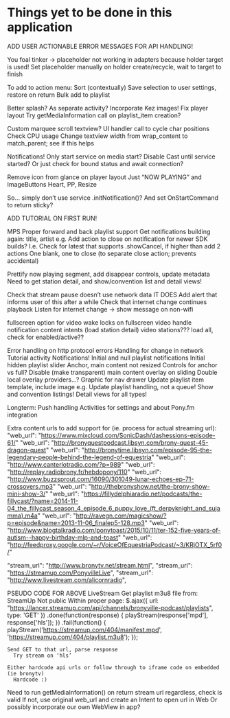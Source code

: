 Things yet to be done in this application
=========================================

ADD USER ACTIONABLE ERROR MESSAGES FOR API HANDLING!

You foal tinker -> placeholder not working in adapters because holder target is used!
  Set placeholder manually on holder create/recycle, wait to target to finish

To add to action menu:
  Sort (contextually)
    Save selection to user settings, restore on return
  Bulk add to playlist

Better splash? As separate activity?
Incorporate Kez images!
Fix player layout
Try getMediaInformation call on playlist_item creation?

Custom marquee scroll textview?
  UI handler call to cycle char positions
    Check CPU usage
  Change textview width from wrap_content to match_parent; see if this helps


Notifications! Only start service on media start?
Disable Cast until service started? Or just check for bound status and await connection?

Remove icon from glance on player layout
  Just “NOW PLAYING” and ImageButtons
    Heart, PP, Resize

So… simply don’t use service .initNotification()? And set OnStartCommand to return sticky?

ADD TUTORIAL ON FIRST RUN!

MPS
  Proper forward and back playlist support
  Get notifications building again: title, artist e.g.
  Add action to close on notification for newer SDK builds?
    I.e. Check for latest that supports .showCancel, if higher than add 2 actions
One blank, one to close (to separate close action; prevents accidental)

Prettify now playing segment, add disappear controls, update metadata
Need to get station detail, and show/convention list and detail views!

Check that stream pause doesn’t use network data
  IT DOES
  Add alert that informs user of this after a while
Check that internet change continues playback
Listen for internet change -> show message on non-wifi

fullscreen option for video
wake locks on fullscreen video
handle notification content intents (load station detail)
video stations??? load all, check for enabled/active??

Error handling on http protocol errors
Handling for change in network
Tutorial activity
Notifications!
Initial and null playlist notifications
Initial hidden playlist slider
Anchor, main content not resized
Controls for anchor vs full?
Disable (make transparent) main content overlay on sliding
Double local overlay providers...?
Graphic for nav drawer
Update playlist item template, include image e.g.
Update playlist handling, not a queue!
Show and convention listings!
Detail views for all types!


Longterm:
Push handling
Activities for settings and about
Pony.fm integration

Extra content urls to add support for (ie. process for actual streaming url):
  "web_url": "https://www.mixcloud.com/SonicDash/dashessions-episode-61/"
  "web_url": "http://bronyquestpodcast.libsyn.com/brony-quest-45-dragon-quest"
  "web_url": "http://bronytime.libsyn.com/episode-95-the-legendary-people-behind-the-legend-of-equestria"
  "web_url": "http://www.canterlotradio.com/?p=989"
  "web_url": "http://replay.radiobrony.fr/hebdopony/110"
  "web_url": "http://www.buzzsprout.com/16090/301049-lunar-echoes-ep-71-crossovers.mp3"
  "web_url": "http://thebronyshow.net/the-brony-show-mini-show-3/"
  "web_url": "https://fillydelphiaradio.net/podcasts/the-fillycast/?name=2014-11-04_the_fillycast_season_4_episode_6_puppy_love_(ft_derpyknight_and_sujamma).m4a"
  "web_url": "http://ravegn.com/magicshow/?p=episode&name=2013-11-06_finalep5-128.mp3"
  "web_url": "http://www.blogtalkradio.com/ponytoast/2015/10/11/ter-152-five-years-of-autism--happy-birthday-mlp-and-toast"
  "web_url": "http://feedproxy.google.com/~r/VoiceOfEquestriaPodcast/~3/KRjOTX_5rf0/"

  "stream_url": "http://www.bronytv.net/stream.html",
  "stream_url": "https://streamup.com/PonyvilleLive",
  "stream_url": "http://www.livestream.com/alicornradio",

PSEUDO CODE FOR ABOVE
  LiveStream
    Get playlist m3u8 file from:
     <input type="hidden" id="network_name" value=""/>
        <input type="hidden" id="category" value="Entertainment"/>
        <span id="iPhoneUrl" style="display:none;">http://xthebronyshowx.api.channel.livestream.com/3.0/playlist.m3u8</span>
        <span id="isLive" style="display:none;">true</span>
        <span id="isClipMobileCompatible" style="display:none;"></span>
  StreamUp
    Not public
    Within proper page:
      $.ajax({
              url: "https://lancer.streamup.com/api/channels/bronyville-podcast/playlists",
              type: 'GET'
              })
              .done(function(response) {
                  playStream(response['mpd'], response['hls']);
              })
              .fail(function() {
                  playStream('https://streamup.com/404/manifest.mpd', 'https://streamup.com/404/playlist.m3u8');
              });


    Send GET to that url, parse response
      Try stream on ‘hls’

    Either hardcode api urls or follow through to iframe code on embedded (ie bronytv)
      Hardcode :)

Need to run getMediaInformation() on return stream url regardless, check is valid
  If not, use original web_url and create an Intent to open url in Web
    Or possibly incorporate our own WebView in app?
